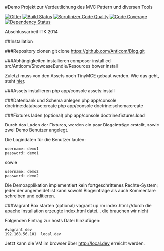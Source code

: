 #Demo Projekt zur Verdeutlichung des MVC Pattern und diversen Tools

[![Gitter](http://img.shields.io/badge/Gitter-Anticom%2FBlog-blue.svg)](https://gitter.im/Anticom/Blog)
[![Build Status](https://travis-ci.org/Anticom/Blog.svg)](https://travis-ci.org/Anticom/Blog)
[![Scrutinizer Code Quality](https://scrutinizer-ci.com/g/Anticom/Blog/badges/quality-score.png?s=5ce7987fa49cedbce4af1a48a2c6acb8bb0f6c9a)](https://scrutinizer-ci.com/g/Anticom/Blog/)
[![Code Coverage](https://scrutinizer-ci.com/g/Anticom/Blog/badges/coverage.png?s=6dc81a533147609a87d56b41599057fe44cb7d74)](https://scrutinizer-ci.com/g/Anticom/Blog/)
[![Dependency Status](https://www.versioneye.com/user/projects/5330cb8f7bae4bb0ec0000ad/badge.png)](https://www.versioneye.com/user/projects/5330cb8f7bae4bb0ec0000ad)

Abschlussarbeit ITK 2014

##Installation

###Repository clonen
    git clone https://github.com/Anticom/Blog.git

###Abhängigkeiten installieren
    composer install
    cd src/Anticom/ShowcaseBundle/Resources
    bower install

Zuletzt muss von den Assets noch TinyMCE gebaut werden.
Wie das geht, steht [hier](https://github.com/tinymce/tinymce/blob/master/readme.md).

###Assets installieren
    php app/console assets:install

###Datenbank und Schema anlegen
    php app/console doctrine:database:create
    php app/console doctrine:schema:create

###Fixtures laden (optional)
    php app/console doctrine:fixtures:load

Durch das Laden der Fixtures, werden ein paar Blogeinträge erstellt, sowie zwei Demo Benutzer angelegt.

Die Logindaten für die Benutzer lauten:

    username: demo1
    password: demo1

sowie

    username: demo2
    password: demo2

Die Demoapplikation implementiert kein fortgeschrittenes Rechte-System; jeder der angemeldet ist kann sowohl Blogeinträge als auch Kommentare schreiben und editieren.

###Vagrant Box starten (optional)
    vagrant up
    rm index.html   //durch die apache installation erzeugte index.html datei... die brauchen wir nicht

Folgenden Eintrag zur hosts Datei hinzufügen:

    #vagrant dev
    192.168.56.101	local.dev

Jetzt kann die VM im browser über http://local.dev erreicht werden.
